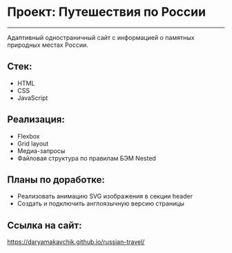 # Проект: Путешествия по России
---

Адаптивный одностраничный сайт с информацией о памятных природных местах России.

## Стек:
* HTML
* CSS
* JavaScript

## Реализация:
* Flexbox
* Grid layout
* Медиа-запросы
* Файловая структура по правилам БЭМ Nested

## Планы по доработке:
* Реализовать анимацию SVG изображения в секции header
* Создать и подключить англоязычную версию страницы

## Ссылка на сайт:
https://daryamakavchik.github.io/russian-travel/